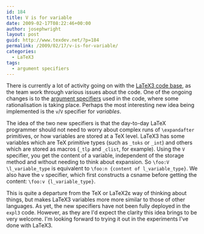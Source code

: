 ```yaml
---
id: 184
title: V is for variable
date: 2009-02-17T08:22:46+00:00
author: josephwright
layout: post
guid: http://www.texdev.net/?p=184
permalink: /2009/02/17/v-is-for-variable/
categories:
  - LaTeX3
tags:
  - argument specifiers
---
```

There is currently a lot of activity going on with the [LaTeX3 code base](http://www.latex-project.org/code.html), as the team work through various issues about the code. One of the ongoing changes is to the [argument specifiers](/2009/02/13/latex3-argument-specifiers-improvements/) used in the code, where some rationalisation is taking place. Perhaps the most interesting new idea being implemented is the `v`/`V` specifier for _variables_.

The idea of the two new specifiers is that the day-to-day LaTeX programmer should not need to worry about complex runs of `\expandafter` primitives, or how variables are stored at a TeX level. LaTeX3 has some variables which are TeX primitive types (such as `_toks` or `_int`) and others which are stored as macros (`_tlp` and `_clist`, for example). Using the `V` specifier, you get the content of a variable, independent of the storage method and without needing to think about expansion. So `\foo:V \l_variable_type` is equivalent to `\foo:n {content of l_variable_type}`. We also have the `v` specifier, which first constructs a csname before getting the content: `\foo:v {l_variable_type}`.

This is quite a departure from the TeX or LaTeX2ε way of thinking about things, but makes LaTeX3 variables more more similar to those of other languages. As yet, the new specifiers have not been fully deployed in the `expl3` code. However, as they are I'd expect the clarity this idea brings to be very welcome. I'm looking forward to trying it out in the experiments I've done with LaTeX3.
